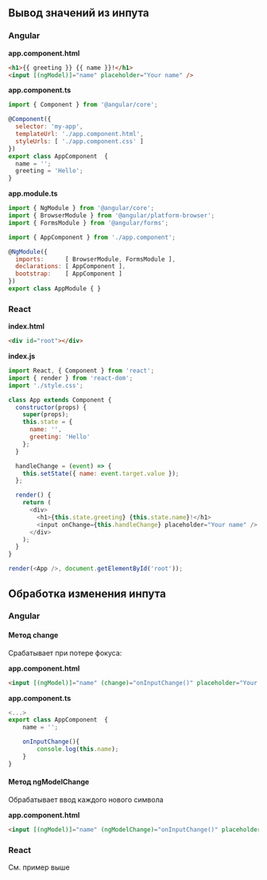 ## Вывод значений из инпута

### Angular

**app.component.html**
```html
<h1>{{ greeting }} {{ name }}!</h1>
<input [(ngModel)]="name" placeholder="Your name" />
```

**app.component.ts**
```javascript
import { Component } from '@angular/core';

@Component({
  selector: 'my-app',
  templateUrl: './app.component.html',
  styleUrls: [ './app.component.css' ]
})
export class AppComponent  {
  name = '';
  greeting = 'Hello';
}
```

**app.module.ts**
```javascript
import { NgModule } from '@angular/core';
import { BrowserModule } from '@angular/platform-browser';
import { FormsModule } from '@angular/forms';

import { AppComponent } from './app.component';

@NgModule({
  imports:      [ BrowserModule, FormsModule ],
  declarations: [ AppComponent ],
  bootstrap:    [ AppComponent ]
})
export class AppModule { }
```

### React

**index.html**
```html
<div id="root"></div>
```

**index.js**
```javascript
import React, { Component } from 'react';
import { render } from 'react-dom';
import './style.css';

class App extends Component {
  constructor(props) {
    super(props);
    this.state = {
      name: '',
      greeting: 'Hello'
    };
  }

  handleChange = (event) => {
    this.setState({ name: event.target.value });
  };

  render() {
    return (
      <div>
        <h1>{this.state.greeting} {this.state.name}!</h1>
        <input onChange={this.handleChange} placeholder="Your name" />
      </div>
    );
  }
}

render(<App />, document.getElementById('root'));
```

## Обработка изменения инпута

### Angular

#### Метод change

Срабатывает при потере фокуса:

**app.component.html**
```html
<input [(ngModel)]="name" (change)="onInputChange()" placeholder="Your name" />
```

**app.component.ts**
```javascript
<...>
export class AppComponent  {
    name = '';

    onInputChange(){
        console.log(this.name);
    }
}
```

#### Метод ngModelChange

Обрабатывает ввод каждого нового символа

**app.component.html**
```html
<input [(ngModel)]="name" (ngModelChange)="onInputChange()" placeholder="Your name" />
```

### React

См. пример выше


